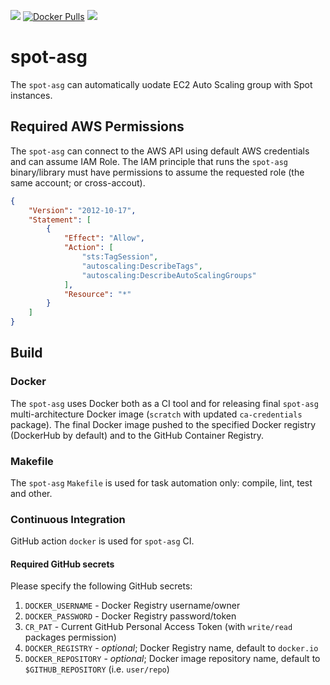 [![](https://github.com/doitintl/spot-asg/workflows/docker/badge.svg)](https://github.com/doitintl/spot-asg/actions?query=workflow%3A"docker") [![Docker Pulls](https://img.shields.io/docker/pulls/doitintl/spot-asg.svg?style=popout)](https://hub.docker.com/r/doitintl/spot-asg) [![](https://images.microbadger.com/badges/image/doitintl/spot-asg.svg)](https://microbadger.com/images/doitintl/spot-asg "Get your own image badge on microbadger.com")

# spot-asg

The `spot-asg` can automatically uodate EC2 Auto Scaling group with Spot instances.

## Required AWS Permissions

The `spot-asg` can connect to the AWS API using default AWS credentials and can assume IAM Role. The IAM principle that runs the `spot-asg` binary/library must have permissions to assume the requested role (the same account; or cross-accout). 

```json
{
    "Version": "2012-10-17",
    "Statement": [
        {
            "Effect": "Allow",
            "Action": [
                "sts:TagSession",
                "autoscaling:DescribeTags",
                "autoscaling:DescribeAutoScalingGroups"
            ],
            "Resource": "*"
        }
    ]
}
```


## Build

### Docker

The `spot-asg` uses Docker both as a CI tool and for releasing final `spot-asg` multi-architecture Docker image (`scratch` with updated `ca-credentials` package). The final Docker image pushed to the specified Docker registry (DockerHub by default) and to the GitHub Container Registry.

### Makefile

The `spot-asg` `Makefile` is used for task automation only: compile, lint, test and other.

### Continuous Integration

GitHub action `docker` is used for `spot-asg` CI.

#### Required GitHub secrets

Please specify the following GitHub secrets:

1. `DOCKER_USERNAME` - Docker Registry username/owner
1. `DOCKER_PASSWORD` - Docker Registry password/token
1. `CR_PAT` - Current GitHub Personal Access Token (with `write/read` packages permission)
1. `DOCKER_REGISTRY` - _optional_; Docker Registry name, default to `docker.io`
1. `DOCKER_REPOSITORY` - _optional_; Docker image repository name, default to `$GITHUB_REPOSITORY` (i.e. `user/repo`)
